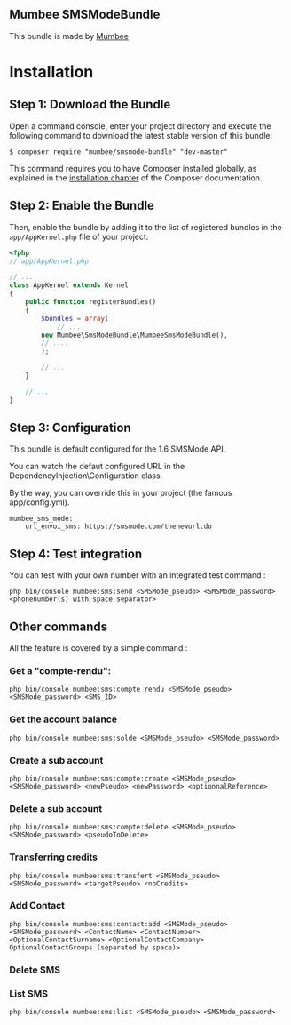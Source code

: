 Mumbee SMSModeBundle
--------------------

This bundle is made by [Mumbee](https://mumbee.fr)

Installation
============

Step 1: Download the Bundle
---------------------------

Open a command console, enter your project directory and execute the
following command to download the latest stable version of this bundle:

```console
$ composer require "mumbee/smsmode-bundle" "dev-master"
```

This command requires you to have Composer installed globally, as explained
in the [installation chapter](https://getcomposer.org/doc/00-intro.md)
of the Composer documentation.

Step 2: Enable the Bundle
-------------------------

Then, enable the bundle by adding it to the list of registered bundles
in the `app/AppKernel.php` file of your project:

```php
<?php
// app/AppKernel.php

// ...
class AppKernel extends Kernel
{
    public function registerBundles()
    {
        $bundles = array(
            // ...
	    new Mumbee\SmsModeBundle\MumbeeSmsModeBundle(),
	    // ....
        );

        // ...
    }

    // ...
}
```

Step 3: Configuration
------------------------

This bundle is default configured for the 1.6 SMSMode API.

You can watch the defaut configured URL in the DependencyInjection\Configuration class.

By the way, you can override this in your project (the famous app/config.yml).

```
mumbee_sms_mode:
    url_envoi_sms: https://smsmode.com/thenewurl.do
```

Step 4: Test integration
------------------------

You can test with your own number with an integrated test command :

```
php bin/console mumbee:sms:send <SMSMode_pseudo> <SMSMode_password> <phonenumber(s) with space separator>
```
 
Other commands
--------------

All the feature is covered by a simple command :


### Get a "compte-rendu":

```
php bin/console mumbee:sms:compte_rendu <SMSMode_pseudo> <SMSMode_password> <SMS_ID>
```

### Get the account balance

```
php bin/console mumbee:sms:solde <SMSMode_pseudo> <SMSMode_password>
```

### Create a sub account

```
php bin/console mumbee:sms:compte:create <SMSMode_pseudo> <SMSMode_password> <newPseudo> <newPassword> <optionnalReference>
```

### Delete a sub account

```
php bin/console mumbee:sms:compte:delete <SMSMode_pseudo> <SMSMode_password> <pseudoToDelete>
```

### Transferring credits

```
php bin/console mumbee:sms:transfert <SMSMode_pseudo> <SMSMode_password> <targetPseudo> <nbCredits>
```

### Add Contact

```
php bin/console mumbee:sms:contact:add <SMSMode_pseudo> <SMSMode_password> <ContactName> <ContactNumber> <OptionalContactSurname> <OptionalContactCompany> OptionalContactGroups (separated by space)>
```

### Delete SMS


### List SMS

```
php bin/console mumbee:sms:list <SMSMode_pseudo> <SMSMode_password>
```
